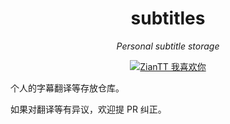 <!--markdownlint-disable MD001 MD033 MD041 MD051-->

<div align="center">

# subtitles

_Personal subtitle storage_

[![ZianTT 我喜欢你](https://img.shields.io/badge/ZianTT-I_Love_You-purple?style=flat-square)](http://ziantt.top/)

</div>

个人的字幕翻译等存放仓库。

如果对翻译等有异议，欢迎提 PR 纠正。
